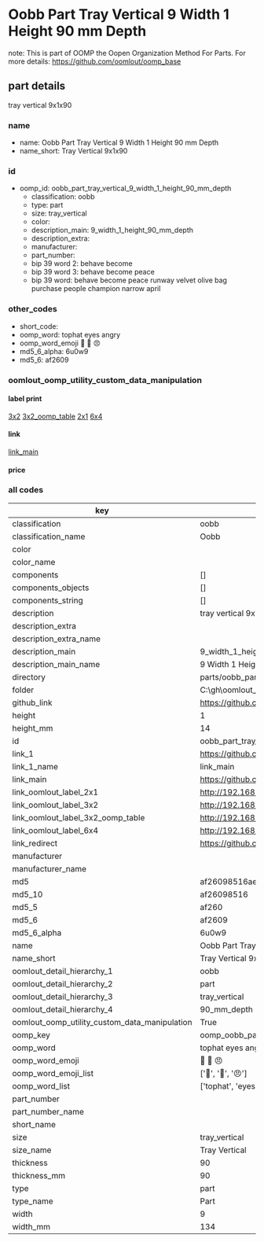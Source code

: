 # Oobb Part Tray Vertical 9 Width 1 Height 90 mm Depth  

note: This is part of OOMP the Oopen Organization Method For Parts. For more details: https://github.com/oomlout/oomp_base

##  part details
  



tray vertical 9x1x90



### name
* name: Oobb Part Tray Vertical 9 Width 1 Height 90 mm Depth
* name_short: Tray Vertical 9x1x90 
### id
* oomp_id: oobb_part_tray_vertical_9_width_1_height_90_mm_depth
  * classification: oobb
  * type: part
  * size: tray_vertical
  * color: 
  * description_main: 9_width_1_height_90_mm_depth
  * description_extra: 
  * manufacturer: 
  * part_number: 
  * bip 39 word 2: behave become
  * bip 39 word 3: behave become peace
  * bip 39 word: behave become peace runway velvet olive bag purchase people champion narrow april

### other_codes
* short_code: 
* oomp_word: tophat eyes angry
* oomp_word_emoji :tophat: :eyes: :angry:
* md5_6_alpha: 6u0w9
* md5_6: af2609






### oomlout_oomp_utility_custom_data_manipulation
#### label print
[3x2](http://192.168.1.245:1112/?label=oomp%206u0w9)
[3x2_oomp_table](http://192.168.1.108:1112/?label=oomp%206u0w9)
[2x1](http://192.168.1.242:1112/?label=oomp%206u0w9)
[6x4](http://192.168.1.55:1112/?label=oomp%206u0w9)    

#### link

[link_main](https://github.com/oomlout/oomlout_oobb_version_4_generated_parts/tree/main/navigation_oomp/oobb/part/tray_vertical/9_width_1_height_90_mm_depth/part)                              

#### price







### all codes 
| key | value |  
| --- | --- |  
| classification | oobb |  
| classification_name | Oobb |  
| color |  |  
| color_name |  |  
| components | [] |  
| components_objects | [] |  
| components_string | [] |  
| description | tray vertical 9x1x90 |  
| description_extra |  |  
| description_extra_name |  |  
| description_main | 9_width_1_height_90_mm_depth |  
| description_main_name | 9 Width 1 Height 90 mm Depth |  
| directory | parts/oobb_part_tray_vertical_9_width_1_height_90_mm_depth |  
| folder | C:\gh\oomlout_oobb_version_4_generated_parts\parts\oobb_part_tray_vertical_9_width_1_height_90_mm_depth |  
| github_link | https://github.com/oomlout/oomlout_oomp_part_src/tree/main/parts/oobb_part_tray_vertical_9_width_1_height_90_mm_depth |  
| height | 1 |  
| height_mm | 14 |  
| id | oobb_part_tray_vertical_9_width_1_height_90_mm_depth |  
| link_1 | https://github.com/oomlout/oomlout_oobb_version_4_generated_parts/tree/main/navigation_oomp/oobb/part/tray_vertical/9_width_1_height_90_mm_depth/part |  
| link_1_name | link_main |  
| link_main | https://github.com/oomlout/oomlout_oobb_version_4_generated_parts/tree/main/navigation_oomp/oobb/part/tray_vertical/9_width_1_height_90_mm_depth/part |  
| link_oomlout_label_2x1 | http://192.168.1.242:1112/?label=oomp%206u0w9 |  
| link_oomlout_label_3x2 | http://192.168.1.245:1112/?label=oomp%206u0w9 |  
| link_oomlout_label_3x2_oomp_table | http://192.168.1.108:1112/?label=oomp%206u0w9 |  
| link_oomlout_label_6x4 | http://192.168.1.55:1112/?label=oomp%206u0w9 |  
| link_redirect | https://github.com/oomlout/oomlout_oobb_version_4_generated_parts/tree/main/parts/oobb_tray_vertical_09_01_90 |  
| manufacturer |  |  
| manufacturer_name |  |  
| md5 | af26098516ae223268f90bd74384f8a3 |  
| md5_10 | af26098516 |  
| md5_5 | af260 |  
| md5_6 | af2609 |  
| md5_6_alpha | 6u0w9 |  
| name | Oobb Part Tray Vertical 9 Width 1 Height 90 mm Depth |  
| name_short | Tray Vertical 9x1x90  |  
| oomlout_detail_hierarchy_1 | oobb |  
| oomlout_detail_hierarchy_2 | part |  
| oomlout_detail_hierarchy_3 | tray_vertical |  
| oomlout_detail_hierarchy_4 | 90_mm_depth |  
| oomlout_oomp_utility_custom_data_manipulation | True |  
| oomp_key | oomp_oobb_part_tray_vertical_9_width_1_height_90_mm_depth |  
| oomp_word | tophat eyes angry |  
| oomp_word_emoji | :tophat: :eyes: :angry: |  
| oomp_word_emoji_list | [':tophat:', ':eyes:', ':angry:'] |  
| oomp_word_list | ['tophat', 'eyes', 'angry'] |  
| part_number |  |  
| part_number_name |  |  
| short_name |  |  
| size | tray_vertical |  
| size_name | Tray Vertical |  
| thickness | 90 |  
| thickness_mm | 90 |  
| type | part |  
| type_name | Part |  
| width | 9 |  
| width_mm | 134 |  
